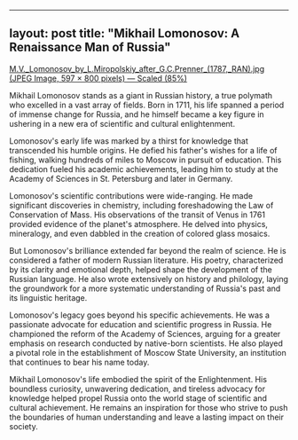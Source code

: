 
---
layout: post
title: "Mikhail Lomonosov: A Renaissance Man of Russia"
---
[M.V.\_Lomonosov\_by\_L.Miropolskiy\_after\_G.C.Prenner\_(1787,\_RAN).jpg (JPEG Image, 597 × 800 pixels) — Scaled (85%)](https://upload.wikimedia.org/wikipedia/commons/4/4d/M.V._Lomonosov_by_L.Miropolskiy_after_G.C.Prenner_%281787%2C_RAN%29.jpg)

Mikhail Lomonosov stands as a giant in Russian history, a true polymath who excelled in a vast array of fields. Born in 1711, his life spanned a period of immense change for Russia, and he himself became a key figure in ushering in a new era of scientific and cultural enlightenment.

Lomonosov's early life was marked by a thirst for knowledge that transcended his humble origins. He defied his father's wishes for a life of fishing, walking hundreds of miles to Moscow in pursuit of education. This dedication fueled his academic achievements, leading him to study at the Academy of Sciences in St. Petersburg and later in Germany.

Lomonosov's scientific contributions were wide-ranging. He made significant discoveries in chemistry, including foreshadowing the Law of Conservation of Mass. His observations of the transit of Venus in 1761 provided evidence of the planet's atmosphere. He delved into physics, mineralogy, and even dabbled in the creation of colored glass mosaics.

But Lomonosov's brilliance extended far beyond the realm of science. He is considered a father of modern Russian literature. His poetry, characterized by its clarity and emotional depth, helped shape the development of the Russian language. He also wrote extensively on history and philology, laying the groundwork for a more systematic understanding of Russia's past and its linguistic heritage.

Lomonosov's legacy goes beyond his specific achievements. He was a passionate advocate for education and scientific progress in Russia. He championed the reform of the Academy of Sciences, arguing for a greater emphasis on research conducted by native-born scientists. He also played a pivotal role in the establishment of Moscow State University, an institution that continues to bear his name today.

Mikhail Lomonosov's life embodied the spirit of the Enlightenment. His boundless curiosity, unwavering dedication, and tireless advocacy for knowledge helped propel Russia onto the world stage of scientific and cultural achievement. He remains an inspiration for those who strive to push the boundaries of human understanding and leave a lasting impact on their society.
